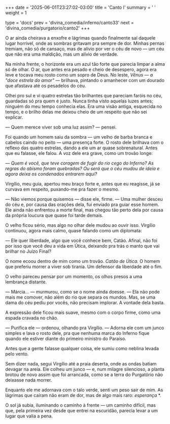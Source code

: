 +++
date = '2025-06-01T23:27:02-03:00'
title = 'Canto I'
summary = ' '
weight = 1

type = 'docs'
prev = 'divina_comedia/inferno/canto33'
next = 'divina_comedia/purgatorio/canto2'
+++

O ar ainda cheirava a enxofre e lágrimas quando finalmente saí daquele lugar horrível, onde as sombras gritavam pra sempre de dor. Minhas pernas tremiam, não só de cansaço, mas de alívio por ver o céu de novo — um céu que não era uma maldição, mas um alívio de verdade.

Na minha frente, o horizonte era um azul tão forte que parecia limpar a alma só de olhar. O ar, que antes era pesado e cheio de desespero, agora era leve e tocava meu rosto como um sopro de Deus. No leste, *Vênus — a "doce estrela do amor"* — brilhava, pintando o amanhecer com um dourado que afastava até os pesadelos do céu.

Olhei pro sul e vi quatro estrelas tão brilhantes que pareciam faróis no céu, guardadas só pra quem é justo. Nunca tinha visto aquelas luzes antes; ninguém do meu tempo conhecia elas. Era uma visão antiga, esquecida no tempo, e o brilho delas me deixou cheio de um respeito que não sei explicar.

— Quem merece viver sob uma luz assim? — pensei.

Foi quando um homem saiu da sombra — um velho de barba branca e cabelos caindo no peito — uma presença forte. O rosto dele brilhava com o reflexo das quatro estrelas, dando a ele um ar quase sobrenatural. Antes que eu falasse, ele falou. A voz dele era grave, como um trovão longe:

*— Quem é você, que teve coragem de fugir do rio cego do Inferno? As regras do abismo foram quebradas? Ou será que o céu mudou de ideia e agora deixa os condenados entrarem aqui?*

Virgílio, meu guia, apertou meu braço forte e, antes que eu reagisse, já se curvava em respeito, puxando-me pra fazer o mesmo.

— Não viemos porque quisemos — disse ele, firme. — Uma mulher desceu do céu e, por causa das orações dela, fui enviado pra guiar esse homem. Ele ainda não enfrentou a morte final, mas chegou tão perto dela por causa da própria loucura que quase foi tarde demais.

O velho ficou sério, mas algo no olhar dele mudou ao ouvir isso. Virgílio continuou, agora mais calmo, quase falando como um diplomata:

— Ele quer liberdade, algo que você conhece bem, Catão. Afinal, não foi por isso que você deu a vida em Útica, deixando pra trás o manto que vai brilhar no Juízo Final?

O nome ecoou dentro de mim como um trovão. *Catão de Útica.* O homem que preferiu morrer a viver sob tirania. Um defensor da liberdade até o fim.

O velho pareceu pensar por um momento, os olhos presos a uma lembrança distante.

— Márcia... — murmurou, como se o nome ainda doesse. — Ela não pode mais me comover, não além do rio que separa os mundos. Mas, se uma dama do céu pediu por vocês, não precisam implorar. A vontade dela basta.

A expressão dele ficou mais suave, mesmo com o corpo firme, como uma espada cravada no chão.

— Purifica ele — ordenou, olhando pra Virgílio. — Adorna ele com um junco simples e lava o rosto dele, pra que nenhuma marca do Inferno fique quando ele estiver diante do primeiro ministro do Paraíso.

Antes que a gente falasse qualquer coisa, ele sumiu como neblina levada pelo vento.

Sem dizer nada, segui Virgílio até a praia deserta, onde as ondas batiam devagar na areia. Ele colheu um junco — e, num milagre silencioso, a planta brotou de novo assim que foi arrancada, como se a terra do Purgatório não deixasse nada morrer.

Enquanto ele me adornava com o talo verde, senti um peso sair de mim. As lágrimas que caíram não eram de dor, mas de algo mais raro: *esperança*
*.

O sol já subia, iluminando o caminho à frente — um caminho difícil, mas que, pela primeira vez desde que entrei na escuridão, parecia levar a um lugar que valia a pena.